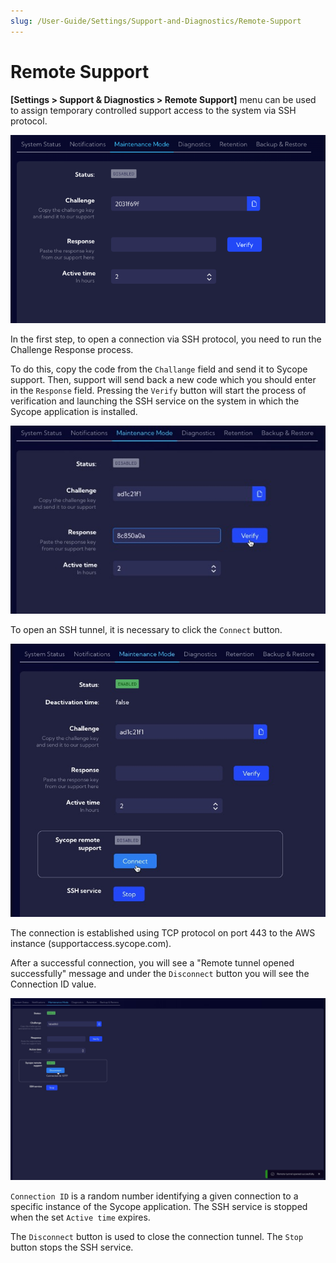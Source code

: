 ```yaml
---
slug: /User-Guide/Settings/Support-and-Diagnostics/Remote-Support
---
```


# Remote Support

**[Settings > Support & Diagnostics > Remote Support]** menu can be used to assign temporary controlled support access to the system via SSH protocol. 

![image-20230906091058946](assets_03-Maintenance%20Mode/image-20230906091058946.png)

In the first step, to open a connection via SSH protocol, you need to run the Challenge Response process.

To do this, copy the code from the `Challange` field and send it to Sycope support. Then, support will send back a new code which you should enter in the `Response` field. Pressing the `Verify` button will start the process of verification and launching the SSH service on the system in which the Sycope application is installed.

![image-20230906100603238](assets_03-Maintenance%20Mode/image-20230906100603238.png)

To open an SSH tunnel, it is necessary to click the `Connect` button. 

![image-20230906095939697](assets_03-Maintenance%20Mode/image-20230906095939697.png)

The connection is established using TCP protocol on port 443 to the AWS instance (supportaccess.sycope.com).

After a successful connection, you will see a "Remote tunnel opened successfully" message and under the `Disconnect` button you will see the Connection ID value.

![image-20230906100036927](assets_03-Maintenance%20Mode/image-20230906100036927.png)

`Connection ID` is a random number identifying a given connection to a specific instance of the Sycope application.
The SSH service is stopped when the set `Active time` expires.

The `Disconnect` button is used to close the connection tunnel.
The `Stop` button stops the SSH service.

